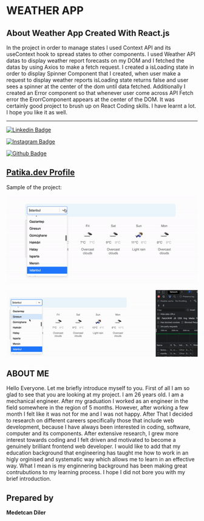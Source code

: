 # WEATHER APP 
## About Weather App Created With React.js
In the project in order to manage states I used Context API and its useContext hook to spread states to other components. I used Weather API datas to display weather report forecasts on my DOM and I fetched the datas by using Axios to make a fetch request. I created a isLoading state in order to display Spinner Component that I created, when user make a request to display weather reports isLoading state returns false and user sees a spinner at the center of the dom until data fetched. Additionally I created an Error component so that whenever user come across API Fetch error the ErorrComponent appears at the center of the DOM. It was certainly good project to brush up on React Coding skills. I have learnt a lot. I hope you like it as well.

---
[![Linkedin Badge](https://img.shields.io/badge/LinkedIn-0077B5?style=for-the-badge&logo=linkedin&logoColor=white)](https://www.linkedin.com/in/medetcandiler)

[![Instagram Badge](https://img.shields.io/badge/-Instagram-C13584?style=flat-quare&labelColor=C13584&logo=instagram&logoColor=white&link=link)](https://www.instagram.com/medetdiler/)

[![Github Badge](https://img.shields.io/badge/-Github-000?style=quare&labelColor=000&logo=Github&logoColor=white&link=link)](https://github.com/medetcandiler)

[Patika.dev Profile](https://app.patika.dev/meddo)
---
Sample of the project:

![sample-of-my-project](https://github.com/medetcandiler/Weather-app-with-React.js/blob/main/weather-app.gif)

![sample-of-my-project](https://github.com/medetcandiler/Weather-app-with-React.js/blob/main/error-handler.gif)

## ABOUT ME 
Hello Everyone. Let me briefly introduce myself to you. First of all I am so glad to see that you are looking at my project. I am 26 years old. I am a mechanical engineer. After my graduation I worked as an engineer in the field somewhere in the region of 5 months. However, after working a few month I felt like it was not for me and I was not happy. After That I decided to research on different careers specifically those that include web development, because I have always been interested in coding, software, computer and its components. After extensive research, I grew more interest towards coding and I felt driven and motivated to become a genuinely brilliant frontend web developer. I would like to add that my education background that engineering has taught me how to work in an higly orginised and systematic way which allows me to learn in an effective way. What I mean is my enginnering background has been making great contrubutions to my learning process. I hope I did not bore you with my brief introduction.

## Prepared by
**Medetcan Diler**

